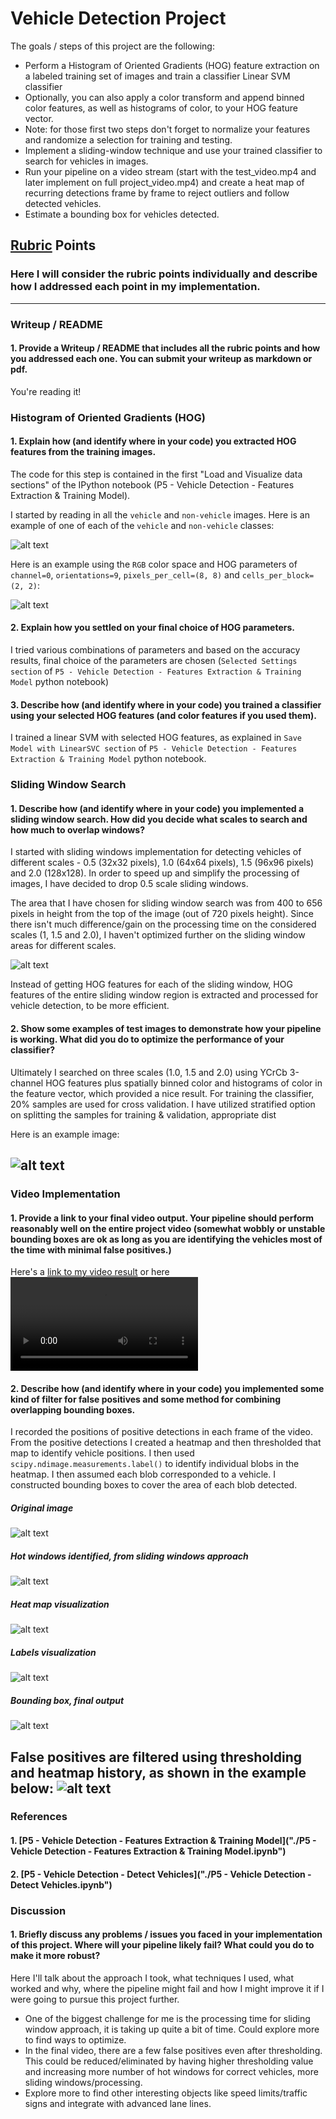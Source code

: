 
# **Vehicle Detection Project**

The goals / steps of this project are the following:

* Perform a Histogram of Oriented Gradients (HOG) feature extraction on a labeled training set of images and train a classifier Linear SVM classifier
* Optionally, you can also apply a color transform and append binned color features, as well as histograms of color, to your HOG feature vector. 
* Note: for those first two steps don't forget to normalize your features and randomize a selection for training and testing.
* Implement a sliding-window technique and use your trained classifier to search for vehicles in images.
* Run your pipeline on a video stream (start with the test_video.mp4 and later implement on full project_video.mp4) and create a heat map of recurring detections frame by frame to reject outliers and follow detected vehicles.
* Estimate a bounding box for vehicles detected.

[//]: # (Image References)
[image1]: ./output/car_not_car.png "Sample data"
[image2]: ./output/HOG_example.jpg "HOG visualization"
[image3]: ./output/sliding_windows1.jpg "Sliding window"
[image4]: ./test_images/test6.jpg "Original image"
[image5]: ./output/test6_hotwindows.png "Hot windows"
[image6]: ./output/test6_heatmap.png "Heatmap visualization"
[image7]: ./output/test6_labels.png "Labels visualization"
[image8]: ./output/test6_final.png "Final output"
[image9]: ./output/false_positive.png "False positives elimination"
[image10]: ./output/process_success.png "Vehicle identification"
[video1]: ./output/project_video_out.mp4

## [Rubric](https://review.udacity.com/#!/rubrics/513/view) Points
### Here I will consider the rubric points individually and describe how I addressed each point in my implementation.  

---
### Writeup / README

#### 1. Provide a Writeup / README that includes all the rubric points and how you addressed each one.  You can submit your writeup as markdown or pdf. 

You're reading it!

### Histogram of Oriented Gradients (HOG)

#### 1. Explain how (and identify where in your code) you extracted HOG features from the training images.

The code for this step is contained in the first "Load and Visualize data sections" of the IPython notebook (P5 - Vehicle Detection - Features Extraction & Training Model).

I started by reading in all the `vehicle` and `non-vehicle` images.  Here is an example of one of each of the `vehicle` and `non-vehicle` classes:

![alt text][image1]

Here is an example using the `RGB` color space and HOG parameters of `channel=0`, `orientations=9`, `pixels_per_cell=(8, 8)` and `cells_per_block=(2, 2)`:

![alt text][image2]

#### 2. Explain how you settled on your final choice of HOG parameters.

I tried various combinations of parameters and based on the accuracy results, final choice of the parameters are chosen (`Selected Settings section` of `P5 - Vehicle Detection - Features Extraction & Training Model` python notebook)

#### 3. Describe how (and identify where in your code) you trained a classifier using your selected HOG features (and color features if you used them).

I trained a linear SVM with selected HOG features, as explained in `Save Model with LinearSVC section` of `P5 - Vehicle Detection - Features Extraction & Training Model` python notebook.

### Sliding Window Search

#### 1. Describe how (and identify where in your code) you implemented a sliding window search.  How did you decide what scales to search and how much to overlap windows?

I started with sliding windows implementation for detecting vehicles of different scales - 0.5 (32x32 pixels), 1.0 (64x64 pixels), 1.5 (96x96 pixels) and 2.0 (128x128). In order to speed up and simplify the processing of images, I have decided to drop 0.5 scale sliding windows.

The area that I have chosen for sliding window search was from 400 to 656 pixels in height from the top of the image (out of 720 pixels height). Since there isn't much difference/gain on the processing time on the considered scales (1, 1.5 and 2.0), I haven't optimized further on the sliding window areas for different scales.

![alt text][image3]

Instead of getting HOG features for each of the sliding window, HOG features of the entire sliding window region is extracted and processed for vehicle detection, to be more efficient.

#### 2. Show some examples of test images to demonstrate how your pipeline is working.  What did you do to optimize the performance of your classifier?

Ultimately I searched on three scales (1.0, 1.5 and 2.0) using YCrCb 3-channel HOG features plus spatially binned color and histograms of color in the feature vector, which provided a nice result. For training the classifier, 20% samples are used for cross validation. I have utilized stratified option on splitting the samples for training & validation, appropriate dist

Here is an example image:

![alt text][image10]
---

### Video Implementation

#### 1. Provide a link to your final video output.  Your pipeline should perform reasonably well on the entire project video (somewhat wobbly or unstable bounding boxes are ok as long as you are identifying the vehicles most of the time with minimal false positives.)
Here's a [link to my video result](./output/project_video_out.mp4) or here ![alt text][video1]

#### 2. Describe how (and identify where in your code) you implemented some kind of filter for false positives and some method for combining overlapping bounding boxes.

I recorded the positions of positive detections in each frame of the video.  From the positive detections I created a heatmap and then thresholded that map to identify vehicle positions.  I then used `scipy.ndimage.measurements.label()` to identify individual blobs in the heatmap.  I then assumed each blob corresponded to a vehicle.  I constructed bounding boxes to cover the area of each blob detected.  

##### Original image
![alt text][image4]
##### Hot windows identified, from sliding windows approach
![alt text][image5]
##### Heat map visualization
![alt text][image6]
##### Labels visualization
![alt text][image7]
##### Bounding box, final output
![alt text][image8]

False positives are filtered using thresholding and heatmap history, as shown in the example below:
![alt text][image9]
---

### References

#### 1. [P5 - Vehicle Detection - Features Extraction & Training Model]("./P5 - Vehicle Detection - Features Extraction & Training Model.ipynb")
#### 2. [P5 - Vehicle Detection - Detect Vehicles]("./P5 - Vehicle Detection - Detect Vehicles.ipynb")

### Discussion

#### 1. Briefly discuss any problems / issues you faced in your implementation of this project.  Where will your pipeline likely fail?  What could you do to make it more robust?

Here I'll talk about the approach I took, what techniques I used, what worked and why, where the pipeline might fail and how I might improve it if I were going to pursue this project further.

* One of the biggest challenge for me is the processing time for sliding window approach, it is taking up quite a bit of time. Could explore more to find ways to optimize.
* In the final video, there are a few false positives even after thresholding. This could be reduced/eliminated by having higher thresholding value and increasing more number of hot windows for correct vehicles, more sliding windows/processing.
* Explore more to find other interesting objects like speed limits/traffic signs and integrate with advanced lane lines.

